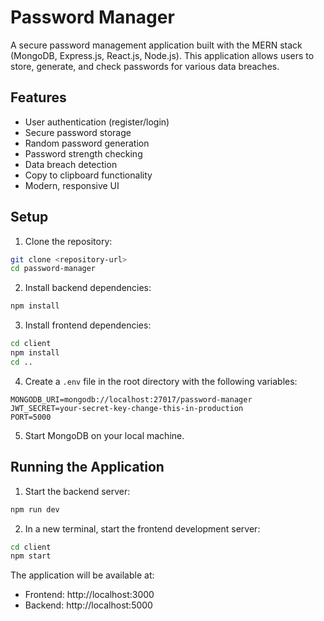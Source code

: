 # Password Manager

A secure password management application built with the MERN stack (MongoDB, Express.js, React.js, Node.js). This application allows users to store, generate, and check passwords for various data breaches.

## Features

- User authentication (register/login)
- Secure password storage
- Random password generation
- Password strength checking
- Data breach detection
- Copy to clipboard functionality
- Modern, responsive UI

## Setup

1. Clone the repository:

```bash
git clone <repository-url>
cd password-manager
```

2. Install backend dependencies:

```bash
npm install
```

3. Install frontend dependencies:

```bash
cd client
npm install
cd ..
```

4. Create a `.env` file in the root directory with the following variables:

```
MONGODB_URI=mongodb://localhost:27017/password-manager
JWT_SECRET=your-secret-key-change-this-in-production
PORT=5000
```

5. Start MongoDB on your local machine.

## Running the Application

1. Start the backend server:

```bash
npm run dev
```

2. In a new terminal, start the frontend development server:

```bash
cd client
npm start
```

The application will be available at:

- Frontend: http://localhost:3000
- Backend: http://localhost:5000



